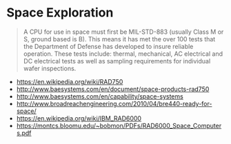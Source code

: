 # Space Exploration

> A CPU for use in space must first be MIL-STD-883 (usually Class M or S, ground based is B). This means it has met the over 100 tests
that the Department of Defense has developed to insure reliable operation.
These tests include: thermal, mechanical, AC electrical and DC electrical tests as well as sampling
requirements for individual wafer inspections.

- https://en.wikipedia.org/wiki/RAD750
- http://www.baesystems.com/en/document/space-products-rad750
- http://www.baesystems.com/en/capability/space-systems
- http://www.broadreachengineering.com/2010/04/bre440-ready-for-space/
- https://en.wikipedia.org/wiki/IBM_RAD6000
- https://montcs.bloomu.edu/~bobmon/PDFs/RAD6000_Space_Computers.pdf